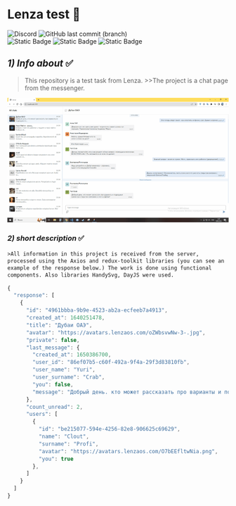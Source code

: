# Lenza test  :rainbow:
![Discord](https://img.shields.io/discord/540128475353448449)
![GitHub last commit (branch)](https://img.shields.io/github/last-commit/gGodlik04/LenzaOSTest/main)  
![Static Badge](https://img.shields.io/badge/TypeScript-14E4DA) 
![Static Badge](https://img.shields.io/badge/Redux-9B51E0)
![Static Badge](https://img.shields.io/badge/React-14E4DA)



## *1) Info about* :white_check_mark:
>This repository is a test task from Lenza.
    >>The project is a chat page from the messenger.

![mygif](./ReadmeFiles/Гифка%20с%20Gifius.ru.gif)
    
### *2) short description*  :white_check_mark:
    >All information in this project is received from the server, processed using the Axios and redux-toolkit libraries (you can see an example of the response below.) The work is done using functional components. Also libraries HandySvg, DayJS were used.

``` js
{
  "response": [
    {
      "id": "4961bbba-9b9e-4523-ab2a-ecfeeb7a4913",
      "created_at": 1640251478,
      "title": "Дубаи ОАЭ",
      "avatar": "https://avatars.lenzaos.com/oZWbsvwNw-3-.jpg",
      "private": false,
      "last_message": {
        "created_at": 1650386700,
        "user_id": "86ef07b5-c60f-492a-9f4a-29f3d83810fb",
        "user_name": "Yuri",
        "user_surname": "Crab",
        "you": false,
        "message": "Добрый день. кто может рассказать про варианты и подводные камни при открытии компании и счета в Дубаи?"
      },
      "count_unread": 2,
      "users": [
        {
          "id": "be215077-594e-4256-82e8-906625c69629",
          "name": "Clout",
          "surname": "Profi",
          "avatar": "https://avatars.lenzaos.com/O7bEEfltwNia.png",
          "you": true
        },
      ]
    }
  ]
}
```

